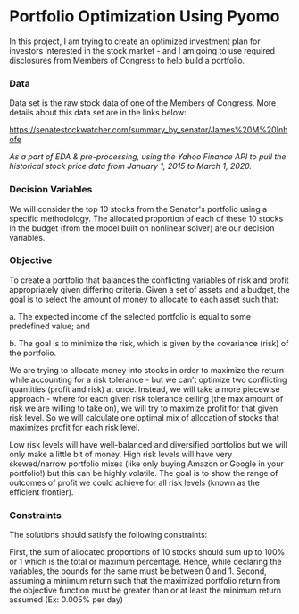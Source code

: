 # Portfolio Optimization Using Pyomo
In this project, I am trying to create an optimized investment plan for investors interested in the stock market - and I am going to use required disclosures from Members of Congress to help build a portfolio.

### Data
Data set is the raw stock data of one of the Members of Congress. More details about this data set are in the links below:

https://senatestockwatcher.com/summary_by_senator/James%20M%20Inhofe

_As a part of EDA & pre-processing, using the Yahoo Finance API to pull the historical stock price data from January 1, 2015 to March 1, 2020._

### Decision Variables
We will consider the top 10 stocks from the Senator's portfolio using a specific methodology. The allocated proportion of each of these 10 stocks in the budget (from the model built on nonlinear solver) are our decision variables. 

### Objective
To create a portfolio that balances the conflicting variables of risk and profit appropriately given differing criteria. 
Given a set of assets and a budget, the goal is to select the amount of money to allocate to each asset such that:

a. The expected income of the selected portfolio is equal to some predefined value; and
  
b. The goal is to minimize the risk, which is given by the covariance (risk) of the portfolio.
  
We are trying to allocate money into stocks in order to maximize the return while accounting for a risk tolerance - but we can’t optimize two conflicting quantities (profit and risk) at once. Instead, we will take a more piecewise approach - where for each given risk tolerance ceiling (the max amount of risk we are willing to take on), we will try to maximize profit for that given risk level. So we will calculate one optimal mix of allocation of stocks that maximizes profit for each risk level. 

Low risk levels will have well-balanced and diversified portfolios but we will only make a little bit of money. High risk levels will have very skewed/narrow portfolio mixes (like only buying Amazon or Google in your portfolio!) but this can be highly volatile. The goal is to show the range of outcomes of profit we could achieve for all risk levels (known as the efficient frontier).

### Constraints 
The solutions should satisfy the following constraints:

First, the sum of allocated proportions of 10 stocks should sum up to 100% or 1 which is the total or maximum percentage. Hence, while declaring the variables, the bounds for the same must be between 0 and 1. 
Second, assuming a minimum return such that the maximized portfolio return from the objective function must be greater than or at least the minimum return assumed (Ex: 0.005% per day) 

